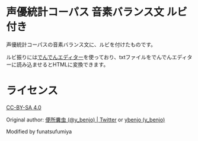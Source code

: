 # 声優統計コーパス 音素バランス文 ルビ付き

声優統計コーパスの音素バランス文に、ルビを付けたものです。

ルビ振りには[でんでんエディター](https://edit.denshochan.com/)を使っており、txtファイルをでんでんエディターに読み込ませるとHTMLに変換できます。

# ライセンス

[CC-BY-SA 4.0](https://creativecommons.org/licenses/by-sa/4.0/deed.ja)

Original author: [便所糞虫 (@y_benjo) | Twitter](https://twitter.com/y_benjo) or [ybenjo (y_benjo)](https://github.com/ybenjo)

Modified by funatsufumiya

